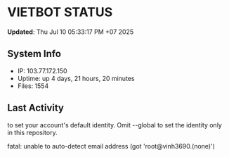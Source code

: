 # VIETBOT STATUS
**Updated**: Thu Jul 10 05:33:17 PM +07 2025

## System Info
- IP: 103.77.172.150
- Uptime: up 4 days, 21 hours, 20 minutes
- Files: 1554

## Last Activity

to set your account's default identity.
Omit --global to set the identity only in this repository.

fatal: unable to auto-detect email address (got 'root@vinh3690.(none)')
